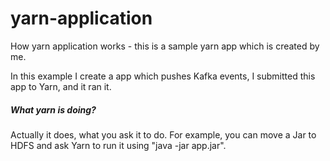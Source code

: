 # yarn-application
How yarn application works - this is a sample yarn app which is created by me. 

In this example I create a app which pushes Kafka events, I submitted this app to Yarn, and it ran it.

##### What yarn is doing?
Actually it does, what you ask it to do. For example, you can move a Jar to HDFS and ask Yarn to run it using 
"java -jar app.jar".  
